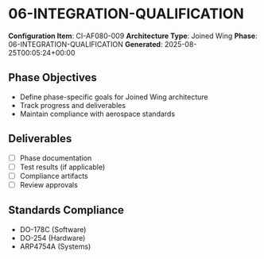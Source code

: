 # 06-INTEGRATION-QUALIFICATION

**Configuration Item**: CI-AF080-009
**Architecture Type**: Joined Wing
**Phase**: 06-INTEGRATION-QUALIFICATION
**Generated**: 2025-08-25T00:05:24+00:00

## Phase Objectives
- Define phase-specific goals for Joined Wing architecture
- Track progress and deliverables
- Maintain compliance with aerospace standards

## Deliverables
- [ ] Phase documentation
- [ ] Test results (if applicable)
- [ ] Compliance artifacts
- [ ] Review approvals

## Standards Compliance
- DO-178C (Software)
- DO-254 (Hardware)
- ARP4754A (Systems)
